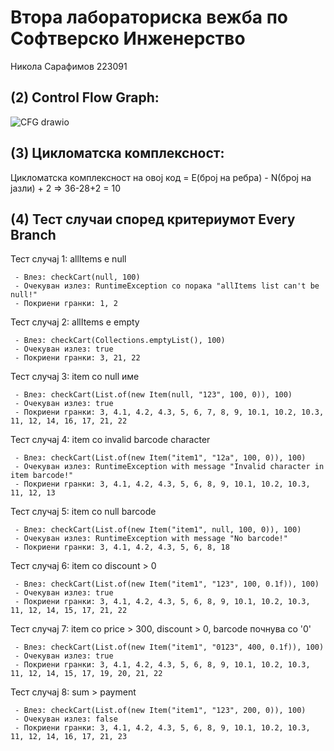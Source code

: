 # Втора лабораториска вежба по Софтверско Инженерство

Никола Сарафимов 223091

## (2) Control Flow Graph:

![CFG drawio](https://github.com/nikolasarafimov/SI_2024_lab2_223091/assets/134642898/1b1d0057-5eda-48d6-aa4a-61d6c26860ce)

## (3) Цикломатска комплексност:
Цикломатска комплексност на овој код = Е(број на ребра) - N(број на јазли) + 2 => 36-28+2 = 10

## (4) Тест случаи според критериумот Every Branch
Тест случај 1: allItems е null

     - Влез: checkCart(null, 100)
     - Очекуван излез: RuntimeException со порака "allItems list can't be null!"
     - Покриени гранки: 1, 2

Тест случај 2: allItems е empty

     - Влез: checkCart(Collections.emptyList(), 100)
     - Очекуван излез: true
     - Покриени гранки: 3, 21, 22

Тест случај 3: item со null име

     - Влез: checkCart(List.of(new Item(null, "123", 100, 0)), 100)
     - Очекуван излез: true
     - Покриени гранки: 3, 4.1, 4.2, 4.3, 5, 6, 7, 8, 9, 10.1, 10.2, 10.3, 11, 12, 14, 16, 17, 21, 22

Тест случај 4: item со invalid barcode character

     - Влез: checkCart(List.of(new Item("item1", "12a", 100, 0)), 100)
     - Очекуван излез: RuntimeException with message "Invalid character in item barcode!"
     - Покриени гранки: 3, 4.1, 4.2, 4.3, 5, 6, 8, 9, 10.1, 10.2, 10.3, 11, 12, 13

Тест случај 5: item со null barcode

     - Влез: checkCart(List.of(new Item("item1", null, 100, 0)), 100)
     - Очекуван излез: RuntimeException with message "No barcode!"
     - Покриени гранки: 3, 4.1, 4.2, 4.3, 5, 6, 8, 18

Тест случај 6: item со discount > 0

     - Влез: checkCart(List.of(new Item("item1", "123", 100, 0.1f)), 100)
     - Очекуван излез: true
     - Покриени гранки: 3, 4.1, 4.2, 4.3, 5, 6, 8, 9, 10.1, 10.2, 10.3, 11, 12, 14, 15, 17, 21, 22

Тест случај 7:  item со price > 300, discount > 0, barcode почнува со '0'

     - Влез: checkCart(List.of(new Item("item1", "0123", 400, 0.1f)), 100)
     - Очекуван излез: true
     - Покриени гранки: 3, 4.1, 4.2, 4.3, 5, 6, 8, 9, 10.1, 10.2, 10.3, 11, 12, 14, 15, 17, 19, 20, 21, 22

Тест случај 8: sum > payment

     - Влез: checkCart(List.of(new Item("item1", "123", 200, 0)), 100)
     - Очекуван излез: false
     - Покриени гранки: 3, 4.1, 4.2, 4.3, 5, 6, 8, 9, 10.1, 10.2, 10.3, 11, 12, 14, 16, 17, 21, 23

